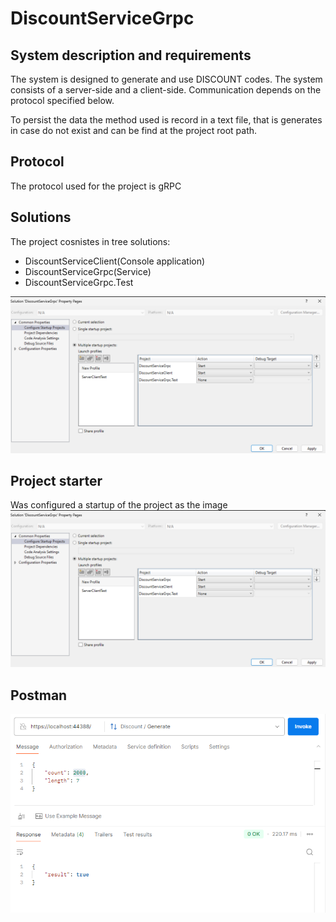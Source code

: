 # DiscountServiceGrpc

## System description and requirements
The system is designed to generate and use DISCOUNT codes. The system consists of a server-side and a client-side. Communication depends on the protocol specified below.

To persist the data the method used is record in a text file, that is generates in case do not exist and can be find at the project root path.

## Protocol
The protocol used for the project is gRPC

## Solutions
The project cosnistes in tree solutions: 
* DiscountServiceClient(Console application) 
* DiscountServiceGrpc(Service) 
* DiscountServiceGrpc.Test

![DiscountService screenshot](https://github.com/VitorLucas/DiscountServiceGrpc/blob/main/Images/SolutionsStarter.png)

## Project starter
Was configured a startup of the project as the image
![startup screenshot](./images/SolutionsStarter.png)

## Postman
![startup screenshot](./images/postmanCall.png)
